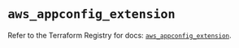 # `aws_appconfig_extension`

Refer to the Terraform Registry for docs: [`aws_appconfig_extension`](https://registry.terraform.io/providers/hashicorp/aws/5.64.0/docs/resources/appconfig_extension).
